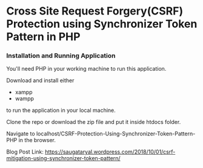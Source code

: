 # Cross Site Request Forgery(CSRF) Protection using Synchronizer Token Pattern in PHP
### Installation and Running Application

You'll need PHP in your working machine to run this application.

Download and install either

- xampp
- wampp

to run the application in your local machine.

Clone the repo or download the zip file and put it inside htdocs folder.

Navigate to localhost/CSRF-Protection-Using-Synchronizer-Token-Pattern-PHP in the browser.

Blog Post Link: https://saugataryal.wordpress.com/2018/10/01/csrf-mitigation-using-synchronizer-token-pattern/
